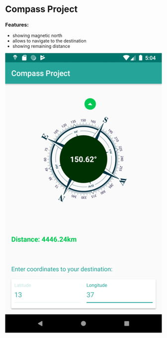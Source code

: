 # Compass Project
### Features:
* showing magnetic north
* allows to navigate to the destination
* showing remaining distance


![Alt text](assets/app_screenshot.png "App screenshot")